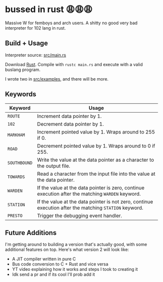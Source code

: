 bussed in rust 😩😩😩
============

Massive W for femboys and arch users.
A shitty no good very bad interpreter for 102 lang in rust.

## Build + Usage

Interpreter source: [src/main.rs](src/main.rs)

Download [Rust](https://www.rust-lang.org/tools/install).
Compile with `rustc main.rs` and execute with a valid buslang program.

I wrote two in [src/examples](src/examples), and there will be more.

## Keywords 

| Keyword      | Usage                                                                                                 | 
|--------------|-------------------------------------------------------------------------------------------------------|
| `ROUTE`      | Increment data pointer by 1.                                                                          |
| `102`        | Decrement data pointer by 1.                                                                          |
| `MARKHAM`    | Increment pointed value by 1. Wraps around to 255 if 0.                                               |
| `ROAD`       | Decrement pointed value by 1. Wraps around to 0 if 255.                                               | 
| `SOUTHBOUND` | Write the value at the data pointer as a character to the output file.                                |
| `TOWARDS`    | Read a character from the input file into the value at the data pointer.                              |
| `WARDEN`     | If the value at the data pointer is zero, continue execution after the matching `WARDEN` keyword.     |
| `STATION`    | If the value at the data pointer is not zero, continue execution after the matching `STATION` keyword.|
| `PRESTO`     | Trigger the debugging event handler.                                                                  |



## Future Additions

I'm getting around to building a version that's actually good,
with some additional features on top. Here's what version 2 will look like:

- A JIT compiler written in pure C
- Bus code conversion to C + Rust and vice versa
- YT video explaining how it works and steps I took to creating it
- Idk send a pr and if its cool I'll prob add it
